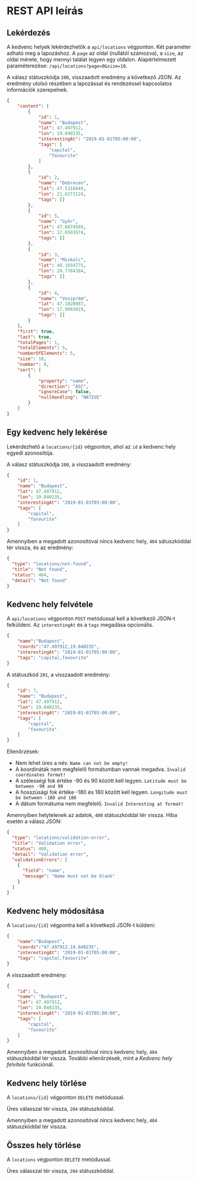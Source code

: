 # REST API leírás

## Lekérdezés

A kedvenc helyek lekérdezhetők a `api/locations` végponton. Két paraméter adható meg a lapozáshoz.
A `page` az oldal (nullától számozva), a `size`, az oldal mérete, hogy mennyi találat legyen egy oldalon.
Alapértelmezett paraméterezése: `/api/locations?page=0&size=10`.  

A válasz státuszkódja `200`, visszaadott eredmény a következő JSON. Az eredmény utolsó részében a lapozással és rendezéssel kapcsolatos 
információk szerepelnek.


```json
{
    "content": [
        {
            "id": 1,
            "name": "Budapest",
            "lat": 47.497912,
            "lon": 19.040235,
            "interestingAt": "2019-01-01T05:00:00",
            "tags": [
                "capital",
                "favourite"
            ]
        },
        {
            "id": 2,
            "name": "Debrecen",
            "lat": 47.5316049,
            "lon": 21.6273124,
            "tags": []
        },
        {
            "id": 5,
            "name": "Győr",
            "lat": 47.6874569,
            "lon": 17.6503974,
            "tags": []
        },
        {
            "id": 3,
            "name": "Miskolc",
            "lat": 48.1034775,
            "lon": 20.7784384,
            "tags": []
        },
        {
            "id": 4,
            "name": "Veszprém",
            "lat": 47.1028087,
            "lon": 17.9093019,
            "tags": []
        }
    ],
    "first": true,
    "last": true,
    "totalPages": 1,
    "totalElements": 5,
    "numberOfElements": 5,
    "size": 10,
    "number": 0,
    "sort": [
        {
            "property": "name",
            "direction": "ASC",
            "ignoreCase": false,
            "nullHandling": "NATIVE"
        }
    ]
}
```

## Egy kedvenc hely lekérése

Lekérdezhető a `locations/{id}` végponton, ahol az `id`
a kedvenc hely egyedi azonosítója.

A válasz státuszkódja `200`, a visszaadott eredmény:

```json
{
    "id": 1,
    "name": "Budapest",
    "lat": 47.497912,
    "lon": 19.040235,
    "interestingAt": "2019-01-01T05:00:00",
    "tags": [
        "capital",
        "favourite"
    ]
}
```

Amennyiben a megadott azonosítóval nincs kedvenc hely, `404` sátuszkóddal
tér vissza, és az eredmény:

```json
{
  "type": "locations/not-found",
  "title": "Not found",
  "status": 404,
  "detail": "Not found"
}
```

## Kedvenc hely felvétele

A `api/locations` végponton `POST` metódussal kell a következő
JSON-t felküldeni. Az `interestingAt` és a `tags` megadása opcionális.

```json
{
    "name":"Budapest",
    "coords":"47.497912,19.040235", 
    "interestingAt": "2019-01-01T05:00:00", 
    "tags": "capital,favourite"
}
```

A státuszkód `201`, a visszaadott eredmény:

```json
{
    "id": 7,
    "name": "Budapest",
    "lat": 47.497912,
    "lon": 19.040235,
    "interestingAt": "2019-01-01T05:00:00",
    "tags": [
        "capital",
        "favourite"
    ]
}
```

Ellenőrzések:

* Nem lehet üres a név. `Name can not be empty!`
* A koordináták nem megfelelő formátumban vannak megadva. `Invalid coordinates format!`
* A szélességi fok értéke -90 és 90 között kell legyen. `Latitude must be between -90 and 90`
* A hosszúsági fok értéke -180 és 180 között kell legyen. `Longitude must be between -180 and 180`
* A dátum formátuma nem megfelelő. `Invalid Interesting at format!`

Amennyiben helytelenek az adatok, `400` státuszkóddal tér vissza. Hiba esetén a válasz JSON:

```json
{
  "type": "locations/validation-error",
  "title": "Validation error",
  "status": 400,
  "detail": "Validation error",
  "validationErrors": [
    {
      "field": "name",
      "message": "Name must not be blank"
    }
  ]
}
```

## Kedvenc hely módosítása

A `locations/{id}` végpontra kell a következő JSON-t küldeni:

```json
{
    "name":"Budapest",
    "coords":"47.497912,19.040235", 
    "interestingAt": "2019-01-01T05:00:00", 
    "tags": "capital,favourite"
}
```

A visszaadott eredmény:

```json
{
    "id": 1,
    "name": "Budapest",
    "lat": 47.497912,
    "lon": 19.040235,
    "interestingAt": "2019-01-01T05:00:00",
    "tags": [
        "capital",
        "favourite"
    ]
}
```

Amennyiben a megadott azonosítóval nincs kedvenc hely, `404` státuszkóddal
tér vissza. További ellenőrzések, mint a _Kedvenc hely felvitele_
funkciónál.

## Kedvenc hely törlése

A `locations/{id}` végponton `DELETE` metódussal.

Üres válasszal tér vissza, `204` státuszkóddal.

Amennyiben a megadott azonosítóval nincs kedvenc hely, `404` státuszkóddal
tér vissza.

## Összes hely törlése

A `locations` végponton `DELETE` metódussal.

Üres válasszal tér vissza, `204` státuszkóddal.